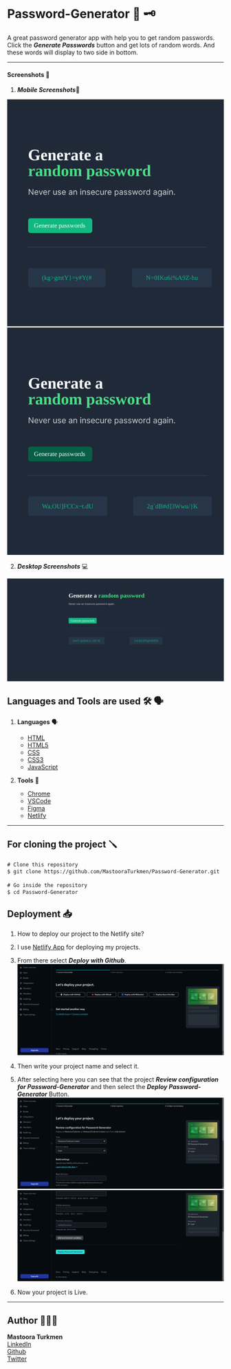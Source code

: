 # Password-Generator 🔑 🗝

A great password generator app with help you to get random passwords. Click the ***Generate Passwords*** button and get lots of random words. And these words will display to two side in bottom.


-----

#### Screenshots 📸

1. ***Mobile Screenshots***📱

![Mobile](./images/mobile.png) ![Mobile-1](./images/mobile-1.png)


2. ***Desktop Screenshots*** 💻

![Desktop](./images/desktop.png)




## Languages and Tools are used 🛠 🗣️

1. **Languages** 🗣️

    + [HTML](https://github.com/topics/html)
    + [HTML5](https://github.com/topics/html5)
    + [CSS](https://github.com/topics/css)
    + [CSS3](https://github.com/topics/css3)
    + [JavaScript](https://github.com/topics/javascript)

2. **Tools** 🔧

    + [Chrome](https://github.com/topics/chrome)
    + [VSCode](https://github.com/topics/vscode)
    + [Figma](https://github.com/topics/figma)
    + [Netlify](https://github.com/topics/netlify)


-----

## For cloning the project 🪛

```
# Clone this repository
$ git clone https://github.com/MastooraTurkmen/Password-Generator.git

# Go inside the repository
$ cd Password-Generator
```


## Deployment 📥

1. How to deploy our project to the Netlify site?
2. I use [Netlify App](https://app.netlify.com/) for deploying my projects.
4. From there select **_Deploy with Github_**.
   ![Netlify-image](image.png)
   
5. Then write your project name and select it.
6. After selecting here you can see that the project **_Review configuration for Password-Generator_** and then select the **_Deploy Password-Generator_** Button.
   ![Netlify-image](image-1.png)
   ![Netlify-image](image-2.png)
7. Now your project is Live.

------

## Author 👩🏻‍💻 

**Mastoora Turkmen**  
[LinkedIn](https://www.linkedin.com/in/mastoora-turkmen/) 
<br>
[Github](https://github.com/MastooraTurkmen/) 
<br>
[Twitter](https://twitter.com/MastooraJ22)
<br>